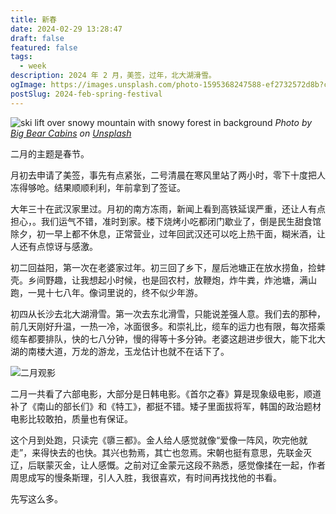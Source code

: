 ```yaml
---
title: 新春
date: 2024-02-29 13:28:47
draft: false
featured: false
tags:
  - week
description: 2024 年 2 月，美签，过年，北大湖滑雪。
ogImage: https://images.unsplash.com/photo-1595368247588-ef2732572d8b?crop=entropy&cs=tinysrgb&fit=max&fm=jpg&ixid=M3wzNjAwOTd8MHwxfHNlYXJjaHwyOHx8c2tpfGVufDB8MHx8fDE3MDk2MTI4Mzl8MA&ixlib=rb-4.0.3&q=80&w=1080
postSlug: 2024-feb-spring-festival
---
```


![ski lift over snowy mountain with snowy forest in background](https://images.unsplash.com/photo-1595368247588-ef2732572d8b?crop=entropy&cs=tinysrgb&fit=max&fm=jpg&ixid=M3wzNjAwOTd8MHwxfHNlYXJjaHwyOHx8c2tpfGVufDB8MHx8fDE3MDk2MTI4Mzl8MA&ixlib=rb-4.0.3&q=80&w=1080)
_Photo by [Big Bear Cabins](https://unsplash.com/@bigbearcabins?utm_source=Obsidian%20Image%20Inserter%20Plugin&utm_medium=referral) on [Unsplash](https://unsplash.com/?utm_source=Obsidian%20Image%20Inserter%20Plugin&utm_medium=referral)_

二月的主题是春节。

月初去申请了美签，事先有点紧张，二号清晨在寒风里站了两小时，零下十度把人冻得够呛。结果顺顺利利，年前拿到了签证。

大年三十在武汉家里过。月初的南方冻雨，新闻上看到高铁延误严重，还让人有点担心，。我们运气不错，准时到家。楼下烧烤小吃都闭门歇业了，倒是民生甜食馆除夕，初一早上都不休息，正常营业，过年回武汉还可以吃上热干面，糊米酒，让人还有点惊讶与感激。

初二回益阳，第一次在老婆家过年。初三回了乡下，屋后池塘正在放水捞鱼，捡蚌壳。乡间野趣，让我想起小时候，也是回农村，放鞭炮，炸牛粪，炸池塘，满山跑，一晃十七八年。像词里说的，终不似少年游。

初四从长沙去北大湖滑雪。第一次去东北滑雪，只能说差强人意。我们去的那种，前几天刚好升温，一热一冷，冰面很多。和崇礼比，缆车的运力也有限，每次搭乘缆车都要排队，快的七八分钟，慢的得等十多分钟。老婆这趟进步很大，能下北大湖的南楼大道，万龙的游龙，玉龙估计也就不在话下了。

![二月观影](https://p6-juejin.byteimg.com/tos-cn-i-k3u1fbpfcp/7c3651cbf1a541499084f2fc2000ac8a~tplv-k3u1fbpfcp-jj-mark:0:0:0:0:q75.image#?w=1920&h=1440&s=114017&e=jpg&b=e51692)

二月一共看了六部电影，大部分是日韩电影。《首尔之春》算是现象级电影，顺道补了《南山的部长们》和《特工》，都挺不错。矮子里面拔将军，韩国的政治题材电影比较敢拍，质量也有保证。

这个月到处跑，只读完《隳三都》。金人给人感觉就像“爱像一阵风，吹完他就走”，来得快去的也快。其兴也勃焉，其亡也忽焉。宋朝也挺有意思，先联金灭辽，后联蒙灭金，让人感慨。之前对辽金蒙元这段不熟悉，感觉像揉在一起，作者周思成写的慢条斯理，引人入胜，我很喜欢，有时间再找找他的书看。

先写这么多。
